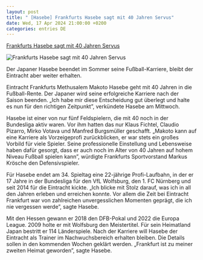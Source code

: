 ```yaml
---
layout: post
title: " [Hasebe] Frankfurts Hasebe sagt mit 40 Jahren Servus"
date: Wed, 17 Apr 2024 21:00:00 +0200
categories: entries DE
---
```

[Frankfurts Hasebe sagt mit 40 Jahren Servus](https://www.mainpost.de/sport/frankfurts-hasebe-sagt-mit-40-jahren-servus-art-11459524)

![Frankfurts Hasebe sagt mit 40 Jahren Servus](https://www.mainpost.de/storage/image/6/7/0/7/10407076_makoto-hasebe_teaser-social-sharing_1C7XO8_mJVpLW.jpg)

Der Japaner Hasebe beendet im Sommer seine Fußball-Karriere, bleibt der Eintracht aber weiter erhalten.

Eintracht Frankfurts Methusalem Makoto Hasebe geht mit 40 Jahren in die Fußball-Rente. Der Japaner wird seine erfolgreiche Karriere nach der Saison beenden. „Ich habe mir diese Entscheidung gut überlegt und halte es nun für den richtigen Zeitpunkt”, verkündete Hasebe am Mittwoch.

Hasebe ist einer von nur fünf Feldspielern, die mit 40 noch in der Bundesliga aktiv waren. Vor ihm hatten das nur Klaus Fichtel, Claudio Pizarro, Mirko Votava und Manfred Burgsmüller geschafft. „Makoto kann auf eine Karriere als Vorzeigeprofi zurückblicken, er war stets ein großes Vorbild für viele Spieler. Seine professionelle Einstellung und Lebensweise haben dafür gesorgt, dass er auch noch im Alter von 40 Jahren auf hohem Niveau Fußball spielen kann”, würdigte Frankfurts Sportvorstand Markus Krösche den Defensivspieler.

Für Hasebe endet am 34. Spieltag eine 22-jährige Profi-Laufbahn, in der er 17 Jahre in der Bundesliga für den VfL Wolfsburg, den 1. FC Nürnberg und seit 2014 für die Eintracht kickte. „Ich blicke mit Stolz darauf, was ich in all den Jahren erleben und erreichen konnte. Vor allem die Zeit bei Eintracht Frankfurt war von zahlreichen unvergesslichen Momenten geprägt, die ich nie vergessen werde”, sagte Hasebe.

Mit den Hessen gewann er 2018 den DFB-Pokal und 2022 die Europa League. 2009 holte er mit Wolfsburg den Meistertitel. Für sein Heimatland Japan bestritt er 114 Länderspiele. Nach der Karriere will Hasebe der Eintracht als Trainer im Nachwuchsbereich erhalten bleiben. Die Details sollen in den kommenden Wochen geklärt werden. „Frankfurt ist zu meiner zweiten Heimat geworden”, sagte Hasebe.

